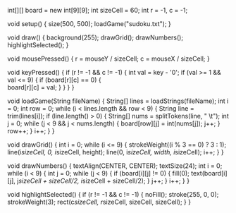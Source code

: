 int[][] board = new int[9][9]; 
int sizeCell = 60;
int r = -1, c = -1;           

void setup() {
  size(500, 500);
  loadGame("sudoku.txt"); 
}

void draw() {
  background(255);
  drawGrid();
  drawNumbers();
  highlightSelected();
}

void mousePressed() {
  r = mouseY / sizeCell;
  c = mouseX / sizeCell;
}

void keyPressed() {
  if (r != -1 && c != -1) {
    int val = key - '0';
    if (val >= 1 && val <= 9) {
      if (board[r][c] == 0) {          
        board[r][c] = val;
      }
    }
  }
}

void loadGame(String fileName) {
  String[] lines = loadStrings(fileName);
  int i = 0;
  int row = 0;
  while (i < lines.length && row < 9) {
    String line = trim(lines[i]);
    if (line.length() > 0) {
      String[] nums = splitTokens(line, " \t");
      int j = 0;
      while (j < 9 && j < nums.length) {
        board[row][j] = int(nums[j]);
        j++;
      }
      row++;
    }
    i++;
  }
}

void drawGrid() {
  int i = 0;
  while (i <= 9) {
    strokeWeight((i % 3 == 0) ? 3 : 1);
    line(i*sizeCell, 0, i*sizeCell, height);
    line(0, i*sizeCell, width, i*sizeCell);
    i++;
  }
}

void drawNumbers() {
  textAlign(CENTER, CENTER);
  textSize(24);
  int i = 0;
  while (i < 9) {
    int j = 0;
    while (j < 9) {
      if (board[i][j] != 0) {
        fill(0);
        text(board[i][j], j*sizeCell + sizeCell/2, i*sizeCell + sizeCell/2);
      }
      j++;
    }
    i++;
  }
}

void highlightSelected() {
  if (r != -1 && c != -1) {
    noFill();
    stroke(255, 0, 0);
    strokeWeight(3);
    rect(c*sizeCell, r*sizeCell, sizeCell, sizeCell);
  }
}
